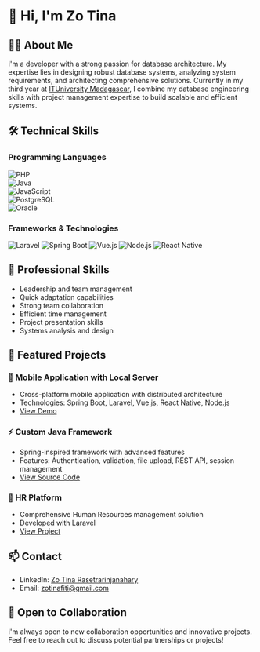 # 👋 Hi, I'm Zo Tina

## 👨‍💻 About Me
I'm a developer with a strong passion for database architecture. My expertise lies in designing robust database systems, analyzing system requirements, and architecting comprehensive solutions. Currently in my third year at [ITUniversity Madagascar](https://www.ituniversity-mg.com/), I combine my database engineering skills with project management expertise to build scalable and efficient systems.


## 🛠 Technical Skills

### Programming Languages
![PHP](https://img.shields.io/badge/PHP-777BB4?style=for-the-badge&logo=php&logoColor=white)  
![Java](https://img.shields.io/badge/Java-ED8B00?style=for-the-badge&logo=java&logoColor=white)  
![JavaScript](https://img.shields.io/badge/JavaScript-F7DF1E?style=for-the-badge&logo=javascript&logoColor=black)  
![PostgreSQL](https://img.shields.io/badge/PostgreSQL-336791?style=for-the-badge&logo=postgresql&logoColor=white)  
![Oracle](https://img.shields.io/badge/Oracle-F80000?style=for-the-badge&logo=oracle&logoColor=white)


### Frameworks & Technologies
![Laravel](https://img.shields.io/badge/Laravel-FF2D20?style=for-the-badge&logo=laravel&logoColor=white)
![Spring Boot](https://img.shields.io/badge/Spring_Boot-6DB33F?style=for-the-badge&logo=spring-boot&logoColor=white)
![Vue.js](https://img.shields.io/badge/Vue.js-35495E?style=for-the-badge&logo=vue.js&logoColor=4FC08D)
![Node.js](https://img.shields.io/badge/Node.js-43853D?style=for-the-badge&logo=node.js&logoColor=white)
![React Native](https://img.shields.io/badge/React_Native-20232A?style=for-the-badge&logo=react&logoColor=61DAFB)

## 💼 Professional Skills
- Leadership and team management
- Quick adaptation capabilities
- Strong team collaboration
- Efficient time management
- Project presentation skills
- Systems analysis and design

## 🌟 Featured Projects

### 📱 Mobile Application with Local Server
- Cross-platform mobile application with distributed architecture
- Technologies: Spring Boot, Laravel, Vue.js, React Native, Node.js
- [View Demo](https://expo.dev/accounts/zotina/projects/MOBILEAPK/builds/fb1ca88e-6062-4b4f-8ee0-fc3f482c485d)

### ⚡ Custom Java Framework
- Spring-inspired framework with advanced features
- Features: Authentication, validation, file upload, REST API, session management
- [View Source Code](https://github.com/zotina/Framework.git)

### 👥 HR Platform
- Comprehensive Human Resources management solution
- Developed with Laravel
- [View Project](https://github.com/zotina/gestion-Rh.git)

## 📫 Contact
- LinkedIn: [Zo Tina Rasetrarinjanahary](https://linkedin.com/in/zo-tina-rasetrarinjanahary-659638272)
- Email: zotinafiti@gmail.com

## 🤝 Open to Collaboration
I'm always open to new collaboration opportunities and innovative projects. Feel free to reach out to discuss potential partnerships or projects!
